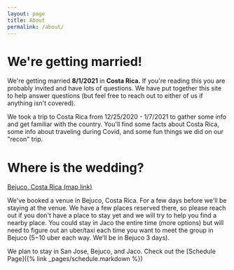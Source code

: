 ```yaml
---
layout: page
title: About
permalink: /about/
---
```


# We're getting married!

We're getting married **8/1/2021** in **Costa Rica.** If you're reading this you are probably invited and have lots of questions. We have put together this site to help answer questions (but feel free to reach out to either of us if anything isn't covered).

We took a trip to Costa Rica from 12/25/2020 - 1/7/2021 to gather some info and get familiar with the country. You'll find some facts about Costa Rica, some info about traveling during Covid, and some fun things we did on our "recon" trip.

# Where is the wedding?

<a href="https://www.google.com/maps/place/Puntarenas+Province,+Bejuco,+Costa+Rica/@9.5210991,-84.4342983,16z/data=!3m1!4b1!4m5!3m4!1s0x8fa1a2b50f6dcb25:0x9d5da735a3784b6d!8m2!3d9.5202587!4d-84.4303608" target="_blank">
Bejuco, Costa Rica (map link)</a>

We've booked a venue in Bejuco, Costa Rica. For a few days before we'll be staying at the venue. We have a few places reserved there, so please reach out if you don't have a place to stay yet and we will try to help you find a nearby place. You could stay in Jaco the entire time (more options) but will need to figure out an uber/taxi each time you want to meet the group in Bejuco ($5-$10 uber each way. We'll be in Bejuco 3 days).

We plan to stay in San Jose, Bejuco, and Jaco. Check out the [Schedule Page]({% link _pages/schedule.markdown %})
